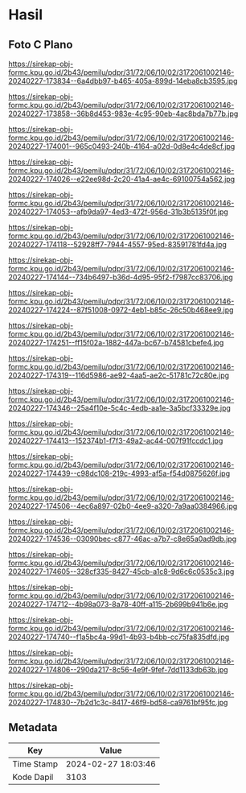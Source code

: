 # Hasil

## Foto C Plano

https://sirekap-obj-formc.kpu.go.id/2b43/pemilu/pdpr/31/72/06/10/02/3172061002146-20240227-173834--6a4dbb97-b465-405a-899d-14eba8cb3595.jpg

https://sirekap-obj-formc.kpu.go.id/2b43/pemilu/pdpr/31/72/06/10/02/3172061002146-20240227-173858--36b8d453-983e-4c95-90eb-4ac8bda7b77b.jpg

https://sirekap-obj-formc.kpu.go.id/2b43/pemilu/pdpr/31/72/06/10/02/3172061002146-20240227-174001--965c0493-240b-4164-a02d-0d8e4c4de8cf.jpg

https://sirekap-obj-formc.kpu.go.id/2b43/pemilu/pdpr/31/72/06/10/02/3172061002146-20240227-174026--e22ee98d-2c20-41a4-ae4c-69100754a562.jpg

https://sirekap-obj-formc.kpu.go.id/2b43/pemilu/pdpr/31/72/06/10/02/3172061002146-20240227-174053--afb9da97-4ed3-472f-956d-31b3b5135f0f.jpg

https://sirekap-obj-formc.kpu.go.id/2b43/pemilu/pdpr/31/72/06/10/02/3172061002146-20240227-174118--52928ff7-7944-4557-95ed-83591781fd4a.jpg

https://sirekap-obj-formc.kpu.go.id/2b43/pemilu/pdpr/31/72/06/10/02/3172061002146-20240227-174144--734b6497-b36d-4d95-95f2-f7987cc83706.jpg

https://sirekap-obj-formc.kpu.go.id/2b43/pemilu/pdpr/31/72/06/10/02/3172061002146-20240227-174224--87f51008-0972-4eb1-b85c-26c50b468ee9.jpg

https://sirekap-obj-formc.kpu.go.id/2b43/pemilu/pdpr/31/72/06/10/02/3172061002146-20240227-174251--ff15f02a-1882-447a-bc67-b74581cbefe4.jpg

https://sirekap-obj-formc.kpu.go.id/2b43/pemilu/pdpr/31/72/06/10/02/3172061002146-20240227-174319--116d5986-ae92-4aa5-ae2c-51781c72c80e.jpg

https://sirekap-obj-formc.kpu.go.id/2b43/pemilu/pdpr/31/72/06/10/02/3172061002146-20240227-174346--25a4f10e-5c4c-4edb-aa1e-3a5bcf33329e.jpg

https://sirekap-obj-formc.kpu.go.id/2b43/pemilu/pdpr/31/72/06/10/02/3172061002146-20240227-174413--152374b1-f7f3-49a2-ac44-007f91fccdc1.jpg

https://sirekap-obj-formc.kpu.go.id/2b43/pemilu/pdpr/31/72/06/10/02/3172061002146-20240227-174439--c98dc108-219c-4993-af5a-f54d0875626f.jpg

https://sirekap-obj-formc.kpu.go.id/2b43/pemilu/pdpr/31/72/06/10/02/3172061002146-20240227-174506--4ec6a897-02b0-4ee9-a320-7a9aa0384966.jpg

https://sirekap-obj-formc.kpu.go.id/2b43/pemilu/pdpr/31/72/06/10/02/3172061002146-20240227-174536--03090bec-c877-46ac-a7b7-c8e65a0ad9db.jpg

https://sirekap-obj-formc.kpu.go.id/2b43/pemilu/pdpr/31/72/06/10/02/3172061002146-20240227-174605--328cf335-8427-45cb-a1c8-9d6c6c0535c3.jpg

https://sirekap-obj-formc.kpu.go.id/2b43/pemilu/pdpr/31/72/06/10/02/3172061002146-20240227-174712--4b98a073-8a78-40ff-a115-2b699b941b6e.jpg

https://sirekap-obj-formc.kpu.go.id/2b43/pemilu/pdpr/31/72/06/10/02/3172061002146-20240227-174740--f1a5bc4a-99d1-4b93-b4bb-cc75fa835dfd.jpg

https://sirekap-obj-formc.kpu.go.id/2b43/pemilu/pdpr/31/72/06/10/02/3172061002146-20240227-174806--290da217-8c56-4e9f-9fef-7dd1133db63b.jpg

https://sirekap-obj-formc.kpu.go.id/2b43/pemilu/pdpr/31/72/06/10/02/3172061002146-20240227-174830--7b2d1c3c-8417-46f9-bd58-ca9761bf95fc.jpg


## Metadata

| Key        | Value               |
| ---------- | ------------------- |
| Time Stamp | 2024-02-27 18:03:46 |
| Kode Dapil | 3103                |




